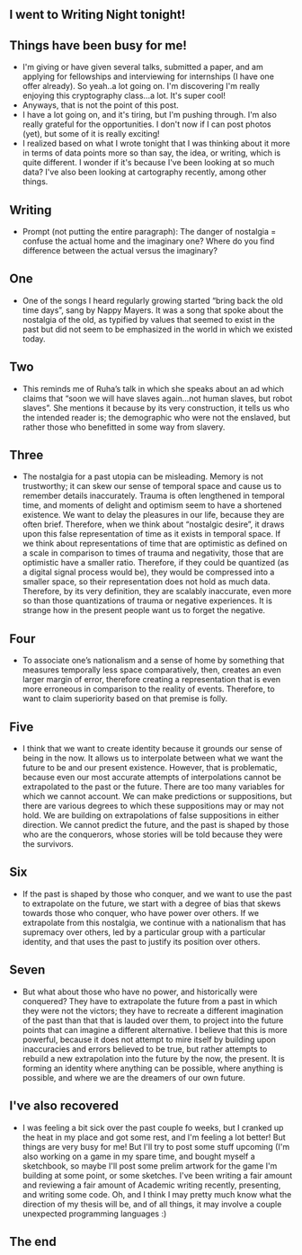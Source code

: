 ## I went to Writing Night tonight!

## Things have been busy for me!
- I'm giving or have given several talks, submitted a paper, and am applying for fellowships and interviewing for internships (I have one offer already). 
  So yeah..a lot going on. I'm discovering I'm really enjoying this cryptography class...a lot. It's super cool!
- Anyways, that is not the point of this post.
- I have a lot going on, and it's tiring, but I'm pushing through. I'm also really grateful for the opportunities. I don't now if I can post photos (yet),
  but some of it is really exciting!
- I realized based on what I wrote tonight that I was thinking about it more in terms of data points more so than say, the idea, or writing, which
  is quite different. I wonder if it's because I've been looking at so much data? I've also been looking at cartography recently, among other things. 

## Writing
- Prompt (not putting the entire paragraph): The danger of nostalgia = confuse the actual home and the imaginary one? Where do you find difference between the actual versus the imaginary?

## One
- One of the songs I heard regularly growing started “bring back the old time days”, sang by Nappy Mayers.
It was a song that spoke about the nostalgia of the old, as typified by values that seemed 
to exist in the past but did not seem to be emphasized in the world in which we existed today. 

## Two
- This reminds me of Ruha’s talk in which she speaks about an ad which claims that “soon we will have slaves again...not human slaves,
but robot slaves”. She mentions it because by its very construction, 
it tells us who the intended reader is; the demographic who were not the enslaved, but rather those who benefitted in some way from slavery. 

## Three
- The nostalgia for a past utopia can be misleading. Memory is not trustworthy; it can skew our sense of temporal space and
cause us to remember details inaccurately. Trauma is often lengthened in temporal time, and moments of delight
and optimism seem to have a shortened existence. We want to delay the pleasures in our life, because they are often brief.
Therefore, when we think about “nostalgic desire”, it draws upon this false representation of time as it exists in temporal
space. If we think about representations of time that are optimistic as defined on a scale in
comparison to times of trauma and negativity, those that are optimistic have a smaller ratio. 
Therefore, if they could be quantized (as a digital signal process would be), 
they would be compressed into a smaller space, so their representation does not hold as much data. 
Therefore, by its very definition, they are scalably inaccurate, even more so than those quantizations
of trauma or negative experiences. It is strange how in the present people want us to forget the negative.

## Four
- To associate one’s nationalism and a sense of home by something that measures temporally less space comparatively, 
then, creates an even larger margin of error, therefore creating a representation that is even more erroneous
in comparison to the reality of events. Therefore, to want to claim superiority based on that premise is folly. 

## Five
- I think that we want to create identity because it grounds our sense of being in the now.
It allows us to interpolate between what we want the future to be and our present existence. 
However, that is problematic, because even our most accurate attempts of interpolations cannot 
be extrapolated to the past or the future. There are too many variables for which we cannot account. 
We can make predictions or suppositions, but there are various degrees to which these suppositions may or may not hold.
We are building on extrapolations of false suppositions in either direction. 
We cannot predict the future, and the past is shaped by those who are the conquerors,
whose stories will be told because they were the survivors. 

## Six
- If the past is shaped by those who conquer, and we want to use the past to extrapolate on the future, 
we start with a degree of bias that skews towards those who conquer, who have power over others. 
If we extrapolate from this nostalgia, we continue with a nationalism that has supremacy over others, 
led by a particular group with a particular identity, and that uses the past to justify its position over others.

## Seven
- But what about those who have no power, and historically were conquered? 
They have to extrapolate the future from a past in which they were not the victors; 
they have to recreate a different imagination of the past than that that is lauded over them, 
to project into the future points that can imagine a different alternative. 
I believe that this is more powerful, because it does not attempt to mire itself by building upon inaccuracies and errors believed to be true, 
but rather attempts to rebuild a new extrapolation into the future by the now, the present. 
It is forming an identity where anything can be possible, where anything is possible, and where we are the dreamers of our own future. 

## I've also recovered
- I was feeling a bit sick over the past couple fo weeks, but I cranked up the heat in my place and got some rest, and I'm feeling a lot better!
  But things are very busy for me! But I'll try to post some stuff upcoming (I'm also working on a game in my spare time, and bought myself a 
  sketchbook, so maybe I'll post some prelim artwork for the game I'm building at some point, or some sketches. I've been writing a fair amount
  and reviewing a fair amount of Academic writing recently, presenting, and writing some code. Oh, and I think I may pretty much know what
  the direction of my thesis will be, and of all things, it may involve a couple unexpected programming languages :)

## The end






